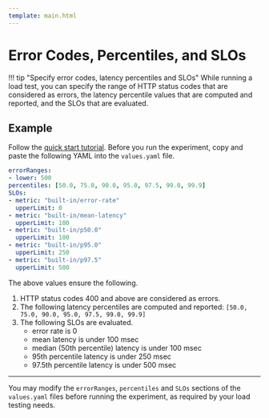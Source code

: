 ```yaml
---
template: main.html
---
```


# Error Codes, Percentiles, and SLOs

!!! tip "Specify error codes, latency percentiles and SLOs"
    While running a load test, you can specify the range of HTTP status codes that are considered as errors, the latency percentile values that are computed and reported, and the SLOs that are evaluated.

## Example
Follow the [quick start tutorial](../../getting-started/your-first-experiment.md). Before you run the experiment, copy and paste the following YAML into the `values.yaml` file.

```yaml
errorRanges:
- lower: 500
percentiles: [50.0, 75.0, 90.0, 95.0, 97.5, 99.0, 99.9]
SLOs:
- metric: "built-in/error-rate"
  upperLimit: 0
- metric: "built-in/mean-latency"
  upperLimit: 100
- metric: "built-in/p50.0"
  upperLimit: 100
- metric: "built-in/p95.0"
  upperLimit: 250
- metric: "built-in/p97.5"
  upperLimit: 500
```

The above values ensure the following.

1.  HTTP status codes 400 and above are considered as errors.
2.  The following latency percentiles are computed and reported: `[50.0, 75.0, 90.0, 95.0, 97.5, 99.0, 99.9]`
3.  The following SLOs are evaluated.
    - error rate is 0
    - mean latency is under 100 msec
    - median (50th percentile) latency is under 100 msec
    - 95th percentile latency is under 250 msec
    - 97.5th percentile latency is under 500 msec

***

You may modify the `errorRanges`, `percentiles` and `SLOs` sections of the `values.yaml` files before running the experiment, as required by your load testing needs.
